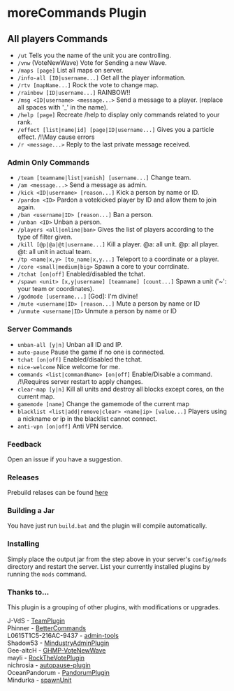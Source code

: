 # moreCommands Plugin

## All players Commands
* `/ut` Tells you the name of the unit you are controlling.
* `/vnw` (VoteNewWave) Vote for Sending a new Wave.
* `/maps [page]` List all maps on server.
* `/info-all [ID|username...]` Get all the player information.
* `/rtv [mapName...]` Rock the vote to change map.
* `/rainbow [ID|username...]` RAINBOW!!
* `/msg <ID|username> <message...>` Send a message to a player. (replace all spaces with '_' in the name).
* `/help [page]` Recreate /help to display only commands related to your rank.
* `/effect [list|name|id] [page|ID|username...]` Gives you a particle effect. /!\May cause errors
* `/r <message...>` Reply to the last private message received.

### Admin Only Commands
* `/team [teamname|list|vanish] [username...]` Change team.
* `/am <message...>` Send a message as admin.
* `/kick <ID|username> [reason...]` Kick a person by name or ID.
* `/pardon <ID>` Pardon a votekicked player by ID and allow them to join again.
* `/ban <username|ID> [reason...]`  Ban a person.
* `/unban <ID>` Unban a person.
* `/players <all|online|ban>` Gives the list of players according to the type of filter given.
* `/kill [@p|@a|@t|username...]` Kill a player. @a: all unit. @p: all player. @t: all unit in actual team.
* `/tp <name|x,y> [to_name|x,y...]` Teleport to a coordinate or a player.
* `/core <small|medium|big>` Spawn a core to your corrdinate.
* `/tchat [on|off]` Enabled/disabled the tchat.
* `/spawn <unit> [x,y|username] [teamname] [count...]` Spawn a unit ('~': your team or coordinates).
* `/godmode [username...]` [God]: I'm divine!
* `/mute <username|ID> [reason...]` Mute a person by name or ID
* `/unmute <username|ID>` Unmute a person by name or ID

### Server Commands
* `unban-all [y|n]` Unban all ID and IP.
* `auto-pause` Pause the game if no one is connected.
* `tchat [on|off]` Enabled/disabled the tchat.
* `nice-welcome` Nice welcome for me.
* `commands <list|commandName> [on|off]` Enable/Disable a command. /!\\Requires server restart to apply changes.
* `clear-map [y|n]` Kill all units and destroy all blocks except cores, on the current map.
* `gamemode [name]` Change the gamemode of the current map
* `blacklist <list|add|remove|clear> <name|ip> [value...]` Players using a nickname or ip in the blacklist cannot connect.
* `anti-vpn [on|off]` Anti VPN service.

### Feedback
Open an issue if you have a suggestion.

### Releases
Prebuild relases can be found [here](https://github.com/ZetaMap/moreCommands/releases) 

### Building a Jar 
You have just run `build.bat` and the plugin will compile automatically.


### Installing

Simply place the output jar from the step above in your server's `config/mods` directory and restart the server.
List your currently installed plugins by running the `mods` command.

### Thanks to...
This plugin is a grouping of other plugins, with modifications or upgrades.

J-VdS - [TeamPlugin](https://github.com/J-VdS/TeamPlugin)<br>
Phinner - [BetterCommands](https://github.com/Phinner/BetterCommands)<br>
L0615T1C5-216AC-9437 - [admin-tools](https://github.com/L0615T1C5-216AC-9437/admin-tools)<br>
Shadow53 - [MindustryAdminPlugin](https://github.com/Shadow53/MindustryAdminPlugin)<br>
Gee-aitcH - [GHMP-VoteNewWave](https://github.com/Gee-aitcH/GHMP-VoteNewWave)<br>
mayli - [RockTheVotePlugin](https://github.com/mayli/RockTheVotePlugin)<br>
nichrosia - [autopause-plugin](https://github.com/nichrosia/autopause-plugin)<br>
OceanPandorum - [PandorumPlugin](https://github.com/OceanPandorum/PandorumPlugin)<br>
Mindurka - [spawnUnit](https://github.com/Mindurka/spawnUnit)
